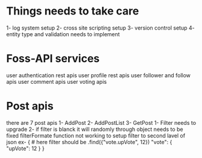 # Things needs to take care
1- log system setup
2- cross site scripting setup
3- version control setup
4- entity type and validation needs to implement

# Foss-API services

 user authentication rest apis
 user profile rest apis
 user follower and follow apis
 user comment apis
 user voting apis

# Post apis
there are 7 post apis
1- AddPost
2- AddPostList
3- GetPost
    1- Filter needs to upgrade
    2- if filter is blanck it will randomly through object needs to be fixed
filterFormate function not working to setup filter to second lavel of json
ex-  {               # here filter should be .find({"vote.upVote", 12})
    "vote": {
            "upVote": 12
        }
    }
